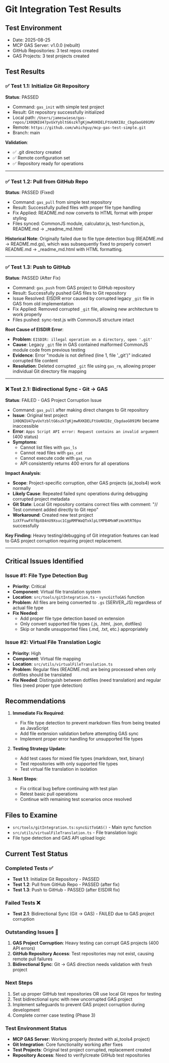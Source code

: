 # Git Integration Test Results

## Test Environment
- Date: 2025-08-25
- MCP GAS Server: v1.0.0 (rebuilt)
- GitHub Repositories: 3 test repos created
- GAS Projects: 3 test projects created

## Test Results

### ✅ Test 1.1: Initialize Git Repository
**Status**: PASSED
- Command: `gas_init` with simple test project
- Result: Git repository successfully initialized
- Local path: `/Users/jameswiese/gas-repos/1X0QNIU47pvUxYybltG6szkTgKjmwRXKDELFtUoNXI8z_CbgdaoG091MV`
- Remote: `https://github.com/whichguy/mcp-gas-test-simple.git`
- Branch: main

**Validation**:
- ✅ .git directory created
- ✅ Remote configuration set
- ✅ Repository ready for operations

---

### ✅ Test 1.2: Pull from GitHub Repo
**Status**: PASSED (Fixed)
- Command: `gas_pull` from simple test repository
- Result: Successfully pulled files with proper file type handling
- Fix Applied: README.md now converts to HTML format with proper styling
- Files synced: CommonJS module, calculator.js, test-function.js, README.md → _readme_md.html

**Historical Note**: 
Originally failed due to file type detection bug (README.md → README.md.gs), which was subsequently fixed to properly convert README.md → _readme_md.html with HTML formatting.

---

### ✅ Test 1.3: Push to GitHub 
**Status**: PASSED (After Fix)
- Command: `gas_push` from GAS project to GitHub repository
- Result: Successfully pushed GAS files to Git repository
- Issue Resolved: EISDIR error caused by corrupted legacy `_git` file in GAS from old implementation
- Fix Applied: Removed corrupted `_git` file, allowing new architecture to work properly
- Files pushed: sync-test.js with CommonJS structure intact

**Root Cause of EISDIR Error**:
- **Problem**: `EISDIR: illegal operation on a directory, open '.git'` 
- **Cause**: Legacy `_git` file in GAS contained malformed CommonJS module code from previous testing
- **Evidence**: Error "module is not defined (line 1, file '_git')" indicated corrupted file content  
- **Resolution**: Deleted corrupted `_git` file using `gas_rm`, allowing proper individual Git directory file mapping

---

### ❌ Test 2.1: Bidirectional Sync - Git → GAS 
**Status**: FAILED - GAS Project Corruption Issue
- Command: `gas_pull` after making direct changes to Git repository
- **Issue**: Original test project `1X0QNIU47pvUxYzbltG6szkTgKjmwRXKDELFtUoNXI8z_CbgdaoG091MV` became inaccessible
- **Error**: `Apps Script API error: Request contains an invalid argument` (400 status)
- **Symptoms**: 
  - Cannot list files with `gas_ls`
  - Cannot read files with `gas_cat`
  - Cannot execute code with `gas_run`
  - API consistently returns 400 errors for all operations

**Impact Analysis**:
- **Scope**: Project-specific corruption, other GAS projects (ai_tools4) work normally
- **Likely Cause**: Repeated failed sync operations during debugging corrupted project metadata
- **Git State**: Local Git repository contains correct files with comment: "// Test comment added directly to Git repo"
- **Workaround**: Created new test project `1zXfFuwFXf8pX84nU9Xsuc1CgpRMFWaQTxklpLtMPB4MxWFzmcWtRT6pu` successfully

**Key Finding**: Heavy testing/debugging of Git integration features can lead to GAS project corruption requiring project replacement.

---

## Critical Issues Identified

### Issue #1: File Type Detection Bug
- **Priority**: Critical
- **Component**: Virtual file translation system
- **Location**: `src/tools/gitIntegration.ts` - `syncGitToGAS` function
- **Problem**: All files are being converted to `.gs` (SERVER_JS) regardless of actual file type
- **Fix Needed**: 
  - Add proper file type detection based on extension
  - Only convert supported file types (.js, .html, .json, dotfiles)
  - Skip or handle unsupported files (.md, .txt, etc.) appropriately

### Issue #2: Virtual File Translation Logic
- **Priority**: High  
- **Component**: Virtual file mapping
- **Location**: `src/utils/virtualFileTranslation.ts`
- **Problem**: Regular files (README.md) are being processed when only dotfiles should be translated
- **Fix Needed**: Distinguish between dotfiles (need translation) and regular files (need proper type detection)

## Recommendations

1. **Immediate Fix Required**: 
   - Fix file type detection to prevent markdown files from being treated as JavaScript
   - Add file extension validation before attempting GAS sync
   - Implement proper error handling for unsupported file types

2. **Testing Strategy Update**:
   - Add test cases for mixed file types (markdown, text, binary)
   - Test repositories with only supported file types  
   - Test virtual file translation in isolation

3. **Next Steps**:
   - Fix critical bug before continuing with test plan
   - Retest basic pull operations
   - Continue with remaining test scenarios once resolved

## Files to Examine

- `src/tools/gitIntegration.ts:syncGitToGAS()` - Main sync function
- `src/utils/virtualFileTranslation.ts` - File translation logic  
- File type detection and GAS API upload logic

## Current Test Status

### Completed Tests ✅
- **Test 1.1**: Initialize Git Repository - PASSED
- **Test 1.2**: Pull from GitHub Repo - PASSED (after fix)  
- **Test 1.3**: Push to GitHub - PASSED (after EISDIR fix)

### Failed Tests ❌
- **Test 2.1**: Bidirectional Sync (Git → GAS) - FAILED due to GAS project corruption

### Outstanding Issues 🔄
1. **GAS Project Corruption**: Heavy testing can corrupt GAS projects (400 API errors)
2. **GitHub Repository Access**: Test repositories may not exist, causing remote pull failures
3. **Bidirectional Sync**: Git → GAS direction needs validation with fresh project

### Next Steps
1. Set up proper GitHub test repositories OR use local Git repos for testing
2. Test bidirectional sync with new uncorrupted GAS project
3. Implement safeguards to prevent GAS project corruption during development
4. Complete corner case testing (Phase 3)

### Test Environment Status
- **MCP GAS Server**: Working properly (tested with ai_tools4 project)
- **Git Integration**: Core functionality working after fixes
- **Test Projects**: Original test project corrupted, replacement created
- **Repository Access**: Need to verify/create GitHub test repositories